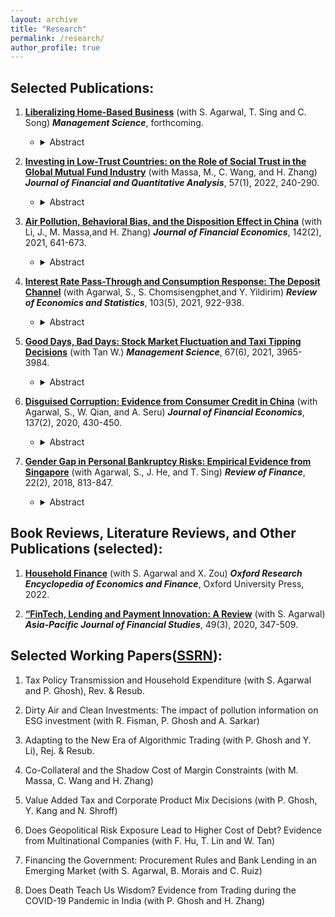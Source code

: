 ```yaml
---
layout: archive
title: "Research"
permalink: /research/
author_profile: true
---
```


## Selected Publications:

1. [**Liberalizing Home-Based Business**](https://pubsonline.informs.org/doi/abs/10.1287/mnsc.2021.04232) (with  S. Agarwal, T. Sing and C. Song)  **_Management Science_**, forthcoming. 

     * <details> <summary>Abstract</summary>
       Working at home benefits entrepreneurs by lowering fixed costs and allowing them to engage in joint market and household production. We evaluate a large-scale reform in Singapore, the Home Office Scheme, that allowed business creation at one's residential property and study whether home-based entrepreneurship spurs entrepreneurial activities. The difference-in-differences estimate shows that the reform led to a significantly higher level of business creation and that the firms newly created in response to the reform had a higher survival rate. The effect is more pronounced for low-income female individuals and industries with high startup capital, implying that financial constraints and nonpecuniary benefits likely drive the effect. The reform also encourages entrepreneurs to become serial entrepreneurs, and they open a larger business with a similar survival rate for their second firm. Overall, our findings suggest that the program effectively attracted more entry into self-employment without significantly lowering the average quality of the pool.


2. [**Investing in Low-Trust Countries: on the Role of Social Trust in the Global Mutual Fund Industry**](https://www.cambridge.org/core/journals/journal-of-financial-and-quantitative-analysis/article/abs/investing-in-lowtrust-countries-on-the-role-of-social-trust-in-the-global-mutual-fund-industry/BCB3D07E9586DFA791793DE3DD1F02F8) (with Massa, M., C. Wang, and H. Zhang) **_Journal of Financial and Quantitative Analysis_**, 57(1), 2022, 240-290.

     * <details> <summary>Abstract</summary>
        We hypothesize that social trust, in mitigating contracting incompleteness, may have an important effect on the activeness and effectiveness of delegated portfolio management. Using a complete sample of worldwide open-end mutual funds, we find that trust is positively associated with the activeness of funds and that trust-related active share delivers superior performance (e.g., approximately 2% per year for cross-border investments). Moreover, “trust in the market” and “trust in managers” play important yet different roles for different types of cross-border delegated portfolio management. Our results suggest that trust acts as a fundamental building block for delegated portfolio management.


3. [**Air Pollution, Behavioral Bias, and the Disposition Effect in China**](https://www.sciencedirect.com/science/article/abs/pii/S0304405X19302223) (with Li, J., M. Massa,and H. Zhang) **_Journal of Financial Economics_**, 142(2), 2021, 641-673.

     * <details> <summary>Abstract</summary>
       Inspired by the recent health science findings that air pollution affects mental health and cognition, we examine whether air pollution can intensify the cognitive bias observed in the financial markets. Based on a proprietary data set obtained from a large Chinese mutual fund family consisting of complete trading information for more than 773,198 accounts in 247 cities, we find that air pollution significantly increases investors’ disposition effects. Analysis based on two plausible exogenous variations in air quality (the vast dissipation of air pollution caused by strong winds and the Huai River policy) supports a causal interpretation. Mood regulation provides a potential mechanism.


4. [**Interest Rate Pass-Through and Consumption Response: The Deposit Channel**](https://www.mitpressjournals.org/doi/abs/10.1162/rest_a_00941?mobileUi=0) (with Agarwal, S., S. Chomsisengphet,and Y. Yildirim) **_Review of Economics and Statistics_**, 103(5), 2021, 922-938.

     * <details> <summary>Abstract</summary>
       This study assesses a new mechanism, the deposit channel, in the transmission of interest rate shock to household consumption using an administrative panel data set of financial transactions for Turkey. Our empirical strategy exploits variation in consumers' adherence to the Islamic laws that forbid earning interest and employs a standard difference-in-difference design. Following an unanticipated announcement of interest rate hike, rate-sensitive consumers significantly reduce their overall spending, and the response persists throughout the post-announcement period. The response of debt payment, disparate exposure to inflation, exchange rate, and the demographic difference can hardly fully account for the documented consumption response heterogeneity.


5. [**Good Days, Bad Days: Stock Market Fluctuation and Taxi Tipping Decisions**](https://pubsonline.informs.org/doi/10.1287/mnsc.2019.3557) (with Tan W.) **_Management Science_**, 67(6), 2021, 3965-3984.

     * <details> <summary>Abstract</summary>
       Using taxicab tipping records in New York City (NYC), we develop a novel measure of real-time utility and quantitatively assess the impact of wealth change on the well-being of individuals based on the core tenet of prospect theory. The baseline estimate suggests that a one-standard-deviation increase in the stock market index is associated with a 0.3% increase in the daily average tipping ratio, which translates to an elasticity estimate of 0.3. The impact is short-lived and in line with the wealth effect interpretation. Consistent with loss aversion, we find that the impact is primarily driven by wealth loss rather than gain. We exploit Global Positioning System and timestamp information and design two difference-in-differences tests to establish causal inference. Exploitation of the characteristics of individual stocks suggests that the effect of wealth change on real-time utility is more pronounced in the stocks of firms with large market capitalization. Finally, our aggregate estimate suggests that annual tip revenue in the NYC taxi industry is associated with stock market fluctuations, ranging from −$17.5 million to $12.9 million.


6. [**Disguised Corruption: Evidence from Consumer Credit in China**](https://www.sciencedirect.com/science/article/abs/pii/S0304405X20300611) (with Agarwal, S., W. Qian, and A. Seru) **_Journal of Financial Economics_**, 137(2), 2020, 430-450.	

     * <details> <summary>Abstract</summary>
       Using a comprehensive sample of credit card data from a leading Chinese bank, we show that government bureaucrats receive 16% higher credit lines than non-bureaucrats with similar income and demographics, but their accounts experience a significantly higher likelihood of delinquency and debt forgiveness. Regions associated with greater credit provision to bureaucrats open more branches and receive more deposits from the local government. After staggered corruption crackdowns of provincial-level political officials, the new credit cards originated to bureaucrats in exposed regions do not enjoy a credit line premium, and bureaucrats’ delinquency and reinstatement rates are similar to those of non-bureaucrats.


7. [**Gender Gap in Personal Bankruptcy Risks: Empirical Evidence from Singapore**](https://academic.oup.com/rof/article-abstract/22/2/813/2629221)  (with Agarwal, S., J. He, and T. Sing) **_Review of Finance_**, 22(2), 2018, 813-847.	

     * <details> <summary>Abstract</summary>
       Gender gap can arise due to various factors—socio-economic, culture, risk attitudes, and macro-economic circumstances. Using a unique dataset that merges motor vehicle events with bankruptcy outcomes and personal data from Singapore, this study finds significant evidence of a gender gap in personal bankruptcy risk. We show that women’s odds of being involved in bankruptcy events are 28% of those of men after controlling for demographic variables, housing type, cultural and spatial fixed effects. Using motor vehicle accidents as an instrument, we confirm that the gender gap in bankruptcy risk is mainly driven by risk-taking behavior. The heterogeneity analyses show that culture also explains part of the difference. Chinese, Indian, and Malay women have differential bankruptcy rates in Singapore.


<!---8. [**Gender Difference and Intra-household Economic Power in Mortgage Signing Order**](https://www.sciencedirect.com/science/article/abs/pii/S104295731830007X)  (with Agarwal, S., R. Green, E. Rosenblatt, and V. Yao,) **_Journal of Financial Intermediation_**, 36, 2018 86-100.	

     * <details> <summary>Abstract</summary>
       This paper adopts a novel approach to examine the roles of gender difference and intra-household economic power in mortgage signing order. We develop an “economic power” index based on relative economic power within the same-sex couple households. We then use this measure along with gender identity and other factors to explain signing order in different-gender couples. Our results suggest that, while pure economic power explains much of the observed signing order, gender difference plays an important role. Analysis exploiting regional variation reveals that gender difference in signing order is greater in states with a larger gender wage gap and red states whose residents predominantly vote for the Republican.--->


## Book Reviews, Literature Reviews, and Other Publications (selected):

1. [**Household Finance**](https://oxfordre.com/economics/display/10.1093/acrefore/9780190625979.001.0001/acrefore-9780190625979-e-430?rskey=EcVXuv&result=1) (with S. Agarwal and X. Zou) **_Oxford Research Encyclopedia of
    Economics and Finance_**, Oxford University Press, 2022.

2. [**“FinTech, Lending and Payment Innovation: A Review**](https://onlinelibrary.wiley.com/doi/abs/10.1111/ajfs.12294) (with S. Agarwal) **_Asia-Pacific Journal of Financial Studies_**, 49(3), 2020, 347-509.	

## Selected Working Papers([SSRN](https://papers.ssrn.com/sol3/cf_dev/AbsByAuth.cfm?per_id=1744628)):

1. Tax Policy Transmission and Household Expenditure (with S. Agarwal and P. Ghosh), Rev. & Resub.

2. Dirty Air and Clean Investments: The impact of pollution information on ESG investment (with R. Fisman, P. Ghosh and A. Sarkar)

3. Adapting to the New Era of Algorithmic Trading (with P. Ghosh and Y. Li), Rej. & Resub.

4. Co-Collateral and the Shadow Cost of Margin Constraints (with M. Massa, C. Wang and H. Zhang)

5. Value Added Tax and Corporate Product Mix Decisions (with P. Ghosh, Y. Kang and N. Shroff)

6. Does Geopolitical Risk Exposure Lead to Higher Cost of Debt? Evidence from Multinational Companies (with F. Hu, T. Lin and W. Tan)

7. Financing the Government: Procurement Rules and Bank Lending in an Emerging Market (with S. Agarwal, B. Morais and C. Ruiz)

8. Does Death Teach Us Wisdom? Evidence from Trading during the COVID-19 Pandemic in India (with P. Ghosh and H. Zhang)

<!---9. Risk Perception, Social Networks, and Demand for Health Insurance (with S. Gong and C. Lin)--->

   

